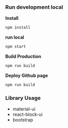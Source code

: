 ### Run development local

**Install**
```sh
npm install
```

**run local**
```sh
npm start
```

**Build Production**
```sh
npm run build
```

**Deploy Github page**
```sh
npm run build
```

### Library Usage
- material-ui
- react-block-ui
- bootstrap
